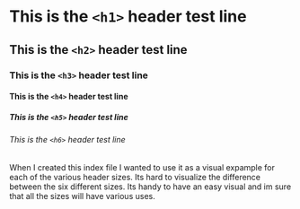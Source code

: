 # This is the `<h1>` header test line

## This is the `<h2>` header test line

### This is the `<h3>` header test line

#### This is the `<h4>` header test line

##### This is the `<h5>` header test line

###### This is the `<h6>` header test line

When I created this index file I wanted to use it as a visual expample for each of the various header sizes. Its hard to visualize the difference between the six different sizes. Its handy to have an easy visual and im sure that all the sizes will have various uses.
